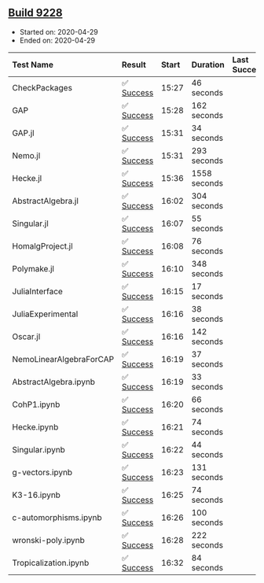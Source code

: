 ## [Build 9228](https://oscarci.mathematik.uni-kl.de/job/oscar/9228/)

* Started on: 2020-04-29
* Ended on: 2020-04-29

| Test Name    | Result | Start | Duration | Last Success | First Failure |
|:-------------|:-------|:------|:---------|:-------------|:--------------|
| CheckPackages | ✅ [Success](https://oscarci.mathematik.uni-kl.de/job/oscar/9228/artifact/logs/build-9228/CheckPackages.log) | 15:27 | 46 seconds |  |  |
| GAP | ✅ [Success](https://oscarci.mathematik.uni-kl.de/job/oscar/9228/artifact/logs/build-9228/GAP.log) | 15:28 | 162 seconds |  |  |
| GAP.jl | ✅ [Success](https://oscarci.mathematik.uni-kl.de/job/oscar/9228/artifact/logs/build-9228/GAP.jl.log) | 15:31 | 34 seconds |  |  |
| Nemo.jl | ✅ [Success](https://oscarci.mathematik.uni-kl.de/job/oscar/9228/artifact/logs/build-9228/Nemo.jl.log) | 15:31 | 293 seconds |  |  |
| Hecke.jl | ✅ [Success](https://oscarci.mathematik.uni-kl.de/job/oscar/9228/artifact/logs/build-9228/Hecke.jl.log) | 15:36 | 1558 seconds |  |  |
| AbstractAlgebra.jl | ✅ [Success](https://oscarci.mathematik.uni-kl.de/job/oscar/9228/artifact/logs/build-9228/AbstractAlgebra.jl.log) | 16:02 | 304 seconds |  |  |
| Singular.jl | ✅ [Success](https://oscarci.mathematik.uni-kl.de/job/oscar/9228/artifact/logs/build-9228/Singular.jl.log) | 16:07 | 55 seconds |  |  |
| HomalgProject.jl | ✅ [Success](https://oscarci.mathematik.uni-kl.de/job/oscar/9228/artifact/logs/build-9228/HomalgProject.jl.log) | 16:08 | 76 seconds |  |  |
| Polymake.jl | ✅ [Success](https://oscarci.mathematik.uni-kl.de/job/oscar/9228/artifact/logs/build-9228/Polymake.jl.log) | 16:10 | 348 seconds |  |  |
| JuliaInterface | ✅ [Success](https://oscarci.mathematik.uni-kl.de/job/oscar/9228/artifact/logs/build-9228/JuliaInterface.log) | 16:15 | 17 seconds |  |  |
| JuliaExperimental | ✅ [Success](https://oscarci.mathematik.uni-kl.de/job/oscar/9228/artifact/logs/build-9228/JuliaExperimental.log) | 16:16 | 38 seconds |  |  |
| Oscar.jl | ✅ [Success](https://oscarci.mathematik.uni-kl.de/job/oscar/9228/artifact/logs/build-9228/Oscar.jl.log) | 16:16 | 142 seconds |  |  |
| NemoLinearAlgebraForCAP | ✅ [Success](https://oscarci.mathematik.uni-kl.de/job/oscar/9228/artifact/logs/build-9228/NemoLinearAlgebraForCAP.log) | 16:19 | 37 seconds |  |  |
| AbstractAlgebra.ipynb | ✅ [Success](https://oscarci.mathematik.uni-kl.de/job/oscar/9228/artifact/logs/build-9228/AbstractAlgebra.ipynb.log) | 16:19 | 33 seconds |  |  |
| CohP1.ipynb | ✅ [Success](https://oscarci.mathematik.uni-kl.de/job/oscar/9228/artifact/logs/build-9228/CohP1.ipynb.log) | 16:20 | 66 seconds |  |  |
| Hecke.ipynb | ✅ [Success](https://oscarci.mathematik.uni-kl.de/job/oscar/9228/artifact/logs/build-9228/Hecke.ipynb.log) | 16:21 | 74 seconds |  |  |
| Singular.ipynb | ✅ [Success](https://oscarci.mathematik.uni-kl.de/job/oscar/9228/artifact/logs/build-9228/Singular.ipynb.log) | 16:22 | 44 seconds |  |  |
| g-vectors.ipynb | ✅ [Success](https://oscarci.mathematik.uni-kl.de/job/oscar/9228/artifact/logs/build-9228/g-vectors.ipynb.log) | 16:23 | 131 seconds |  |  |
| K3-16.ipynb | ✅ [Success](https://oscarci.mathematik.uni-kl.de/job/oscar/9228/artifact/logs/build-9228/K3-16.ipynb.log) | 16:25 | 74 seconds |  |  |
| c-automorphisms.ipynb | ✅ [Success](https://oscarci.mathematik.uni-kl.de/job/oscar/9228/artifact/logs/build-9228/c-automorphisms.ipynb.log) | 16:26 | 100 seconds |  |  |
| wronski-poly.ipynb | ✅ [Success](https://oscarci.mathematik.uni-kl.de/job/oscar/9228/artifact/logs/build-9228/wronski-poly.ipynb.log) | 16:28 | 222 seconds |  |  |
| Tropicalization.ipynb | ✅ [Success](https://oscarci.mathematik.uni-kl.de/job/oscar/9228/artifact/logs/build-9228/Tropicalization.ipynb.log) | 16:32 | 84 seconds |  |  |
